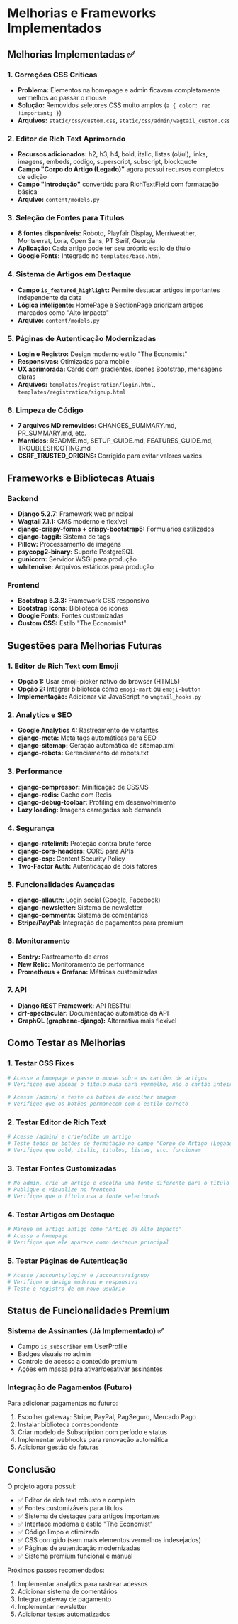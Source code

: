 # Melhorias e Frameworks Implementados

## Melhorias Implementadas ✅

### 1. Correções CSS Críticas
- **Problema:** Elementos na homepage e admin ficavam completamente vermelhos ao passar o mouse
- **Solução:** Removidos seletores CSS muito amplos (`a { color: red !important; }`)
- **Arquivos:** `static/css/custom.css`, `static/css/admin/wagtail_custom.css`

### 2. Editor de Rich Text Aprimorado
- **Recursos adicionados:** h2, h3, h4, bold, italic, listas (ol/ul), links, imagens, embeds, código, superscript, subscript, blockquote
- **Campo "Corpo do Artigo (Legado)"** agora possui recursos completos de edição
- **Campo "Introdução"** convertido para RichTextField com formatação básica
- **Arquivo:** `content/models.py`

### 3. Seleção de Fontes para Títulos
- **8 fontes disponíveis:** Roboto, Playfair Display, Merriweather, Montserrat, Lora, Open Sans, PT Serif, Georgia
- **Aplicação:** Cada artigo pode ter seu próprio estilo de título
- **Google Fonts:** Integrado no `templates/base.html`

### 4. Sistema de Artigos em Destaque
- **Campo `is_featured_highlight`:** Permite destacar artigos importantes independente da data
- **Lógica inteligente:** HomePage e SectionPage priorizam artigos marcados como "Alto Impacto"
- **Arquivo:** `content/models.py`

### 5. Páginas de Autenticação Modernizadas
- **Login e Registro:** Design moderno estilo "The Economist"
- **Responsivas:** Otimizadas para mobile
- **UX aprimorada:** Cards com gradientes, ícones Bootstrap, mensagens claras
- **Arquivos:** `templates/registration/login.html`, `templates/registration/signup.html`

### 6. Limpeza de Código
- **7 arquivos MD removidos:** CHANGES_SUMMARY.md, PR_SUMMARY.md, etc.
- **Mantidos:** README.md, SETUP_GUIDE.md, FEATURES_GUIDE.md, TROUBLESHOOTING.md
- **CSRF_TRUSTED_ORIGINS:** Corrigido para evitar valores vazios

## Frameworks e Bibliotecas Atuais

### Backend
- **Django 5.2.7:** Framework web principal
- **Wagtail 7.1.1:** CMS moderno e flexível
- **django-crispy-forms + crispy-bootstrap5:** Formulários estilizados
- **django-taggit:** Sistema de tags
- **Pillow:** Processamento de imagens
- **psycopg2-binary:** Suporte PostgreSQL
- **gunicorn:** Servidor WSGI para produção
- **whitenoise:** Arquivos estáticos para produção

### Frontend
- **Bootstrap 5.3.3:** Framework CSS responsivo
- **Bootstrap Icons:** Biblioteca de ícones
- **Google Fonts:** Fontes customizadas
- **Custom CSS:** Estilo "The Economist"

## Sugestões para Melhorias Futuras

### 1. Editor de Rich Text com Emoji
- **Opção 1:** Usar emoji-picker nativo do browser (HTML5)
- **Opção 2:** Integrar biblioteca como `emoji-mart` ou `emoji-button`
- **Implementação:** Adicionar via JavaScript no `wagtail_hooks.py`

### 2. Analytics e SEO
- **Google Analytics 4:** Rastreamento de visitantes
- **django-meta:** Meta tags automáticas para SEO
- **django-sitemap:** Geração automática de sitemap.xml
- **django-robots:** Gerenciamento de robots.txt

### 3. Performance
- **django-compressor:** Minificação de CSS/JS
- **django-redis:** Cache com Redis
- **django-debug-toolbar:** Profiling em desenvolvimento
- **Lazy loading:** Imagens carregadas sob demanda

### 4. Segurança
- **django-ratelimit:** Proteção contra brute force
- **django-cors-headers:** CORS para APIs
- **django-csp:** Content Security Policy
- **Two-Factor Auth:** Autenticação de dois fatores

### 5. Funcionalidades Avançadas
- **django-allauth:** Login social (Google, Facebook)
- **django-newsletter:** Sistema de newsletter
- **django-comments:** Sistema de comentários
- **Stripe/PayPal:** Integração de pagamentos para premium

### 6. Monitoramento
- **Sentry:** Rastreamento de erros
- **New Relic:** Monitoramento de performance
- **Prometheus + Grafana:** Métricas customizadas

### 7. API
- **Django REST Framework:** API RESTful
- **drf-spectacular:** Documentação automática da API
- **GraphQL (graphene-django):** Alternativa mais flexível

## Como Testar as Melhorias

### 1. Testar CSS Fixes
```bash
# Acesse a homepage e passe o mouse sobre os cartões de artigos
# Verifique que apenas o título muda para vermelho, não o cartão inteiro

# Acesse /admin/ e teste os botões de escolher imagem
# Verifique que os botões permanecem com o estilo correto
```

### 2. Testar Editor de Rich Text
```bash
# Acesse /admin/ e crie/edite um artigo
# Teste todos os botões de formatação no campo "Corpo do Artigo (Legado)"
# Verifique que bold, italic, títulos, listas, etc. funcionam
```

### 3. Testar Fontes Customizadas
```bash
# No admin, crie um artigo e escolha uma fonte diferente para o título
# Publique e visualize no frontend
# Verifique que o título usa a fonte selecionada
```

### 4. Testar Artigos em Destaque
```bash
# Marque um artigo antigo como "Artigo de Alto Impacto"
# Acesse a homepage
# Verifique que ele aparece como destaque principal
```

### 5. Testar Páginas de Autenticação
```bash
# Acesse /accounts/login/ e /accounts/signup/
# Verifique o design moderno e responsivo
# Teste o registro de um novo usuário
```

## Status de Funcionalidades Premium

### Sistema de Assinantes (Já Implementado) ✅
- Campo `is_subscriber` em UserProfile
- Badges visuais no admin
- Controle de acesso a conteúdo premium
- Ações em massa para ativar/desativar assinantes

### Integração de Pagamentos (Futuro)
Para adicionar pagamentos no futuro:
1. Escolher gateway: Stripe, PayPal, PagSeguro, Mercado Pago
2. Instalar biblioteca correspondente
3. Criar modelo de Subscription com período e status
4. Implementar webhooks para renovação automática
5. Adicionar gestão de faturas

## Conclusão

O projeto agora possui:
- ✅ Editor de rich text robusto e completo
- ✅ Fontes customizáveis para títulos
- ✅ Sistema de destaque para artigos importantes
- ✅ Interface moderna e estilo "The Economist"
- ✅ Código limpo e otimizado
- ✅ CSS corrigido (sem mais elementos vermelhos indesejados)
- ✅ Páginas de autenticação modernizadas
- ✅ Sistema premium funcional e manual

Próximos passos recomendados:
1. Implementar analytics para rastrear acessos
2. Adicionar sistema de comentários
3. Integrar gateway de pagamento
4. Implementar newsletter
5. Adicionar testes automatizados
